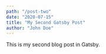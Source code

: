 ```yaml
---
path: "/post-two"
date: "2020-07-15"
title: "My Second Gatsby Post"
author: "John Doe"
---
```


This is my second blog post in Gatsby.

